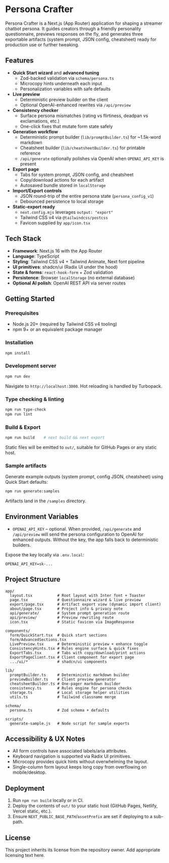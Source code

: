 # Persona Crafter

Persona Crafter is a Next.js (App Router) application for shaping a streamer chatbot persona. It guides creators through a friendly personality questionnaire, previews responses on the fly, and generates three exportable artifacts (system prompt, JSON config, cheatsheet) ready for production use or further tweaking.

## Features

- **Quick Start wizard** and **advanced tuning**
  - Zod-backed validation via `schema/persona.ts`
  - Microcopy hints underneath each input
  - Personalization variables with safe defaults
- **Live preview**
  - Deterministic preview builder on the client
  - Optional OpenAI-enhanced rewrites via `/api/preview`
- **Consistency checker**
  - Surface persona mismatches (rating vs flirtiness, deadpan vs exclamations, etc.)
  - One-click fixes that mutate form state safely
- **Generation workflow**
  - Deterministic prompt builder (`lib/promptBuilder.ts`) for ~1.5k-word markdown
  - Cheatsheet builder (`lib/cheatsheetBuilder.ts`) for printable reference
  - `/api/generate` optionally polishes via OpenAI when `OPENAI_API_KEY` is present
- **Export page**
  - Tabs for system prompt, JSON config, and cheatsheet
  - Copy/download actions for each artifact
  - Autosaved bundle stored in `localStorage`
- **Import/Export controls**
  - JSON round-trip of the entire persona state (`persona_config_v1`)
  - Debounced persistence to local storage
- **Static-export ready**
  - `next.config.mjs` leverages `output: "export"`
  - Tailwind CSS v4 via `@tailwindcss/postcss`
  - Favicon supplied by `app/icon.tsx`

## Tech Stack

- **Framework**: Next.js 16 with the App Router
- **Language**: TypeScript
- **Styling**: Tailwind CSS v4 + Tailwind Animate, Next font pipeline
- **UI primitives**: shadcn/ui (Radix UI under the hood)
- **State & forms**: `react-hook-form` + Zod validation
- **Persistence**: Browser `localStorage` (no external database)
- **Optional AI polish**: OpenAI REST API via server routes

## Getting Started

### Prerequisites

- Node.js 20+ (required by Tailwind CSS v4 tooling)
- npm 9+ or an equivalent package manager

### Installation

```bash
npm install
```

### Development server

```bash
npm run dev
```

Navigate to `http://localhost:3000`. Hot reloading is handled by Turbopack.

### Type checking & linting

```bash
npm run type-check
npm run lint
```

### Build & Export

```bash
npm run build    # next build && next export
```

Static files will be emitted to `out/`, suitable for GitHub Pages or any static host.

### Sample artifacts

Generate example outputs (system prompt, config JSON, cheatsheet) using Quick Start defaults:

```bash
npm run generate:samples
```

Artifacts land in the `/samples` directory.

## Environment Variables

- `OPENAI_API_KEY` – optional. When provided, `/api/generate` and `/api/preview` will send the persona configuration to OpenAI for enhanced outputs. Without the key, the app falls back to deterministic builders.

Expose the key locally via `.env.local`:

```
OPENAI_API_KEY=sk-...
```

## Project Structure

```
app/
  layout.tsx           # Root layout with Inter font + Toaster
  page.tsx             # Questionnaire wizard & live preview
  export/page.tsx      # Artifact export view (dynamic import client)
  about/page.tsx       # Project info & privacy note
  api/generate/        # System prompt generation route
  api/preview/         # Preview rewriting route
  icon.tsx             # Static favicon via ImageResponse

components/
  form/QuickStart.tsx  # Quick start sections
  form/AdvancedSections.tsx
  LivePreview.tsx      # Deterministic preview + enhance toggle
  ConsistencyHints.tsx # Rules engine surface & quick fixes
  ExportTabs.tsx       # Tabs with copy/download/print actions
  ExportPageClient.tsx # Client component for export page
  .../ui/*             # shadcn/ui components

lib/
  promptBuilder.ts     # Deterministic markdown builder
  previewBuilder.ts    # Client preview generator
  cheatsheetBuilder.ts # One-pager markdown builder
  consistency.ts       # Rules engine for persona checks
  storage.ts           # Local storage helper utilities
  utils.ts             # Tailwind classname merge

schema/
  persona.ts           # Zod schema + defaults

scripts/
  generate-sample.js   # Node script for sample exports
```

## Accessibility & UX Notes

- All form controls have associated labels/aria attributes.
- Keyboard navigation is supported via Radix UI primitives.
- Microcopy provides quick hints without overwhelming the layout.
- Single-column form layout keeps long copy from overflowing on mobile/desktop.

## Deployment

1. Run `npm run build` locally or in CI.
2. Deploy the contents of `out/` to your static host (GitHub Pages, Netlify, Vercel static, etc.).
3. Ensure `NEXT_PUBLIC_BASE_PATH`/`assetPrefix` are set if deploying to a sub-path.

## License

This project inherits its license from the repository owner. Add appropriate licensing text here.
